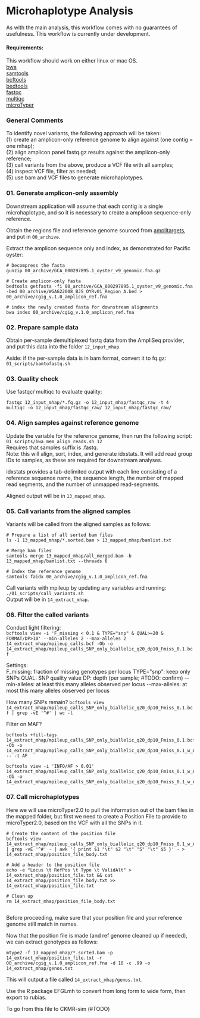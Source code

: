 # Microhaplotype Analysis
As with the main analysis, this workflow comes with no guarantees of usefulness. This workflow is currently under development.       

#### Requirements: ####
This workflow should work on either linux or mac OS.      
[bwa](https://github.com/lh3/bwa)       
[samtools](https://samtools.sourceforge.net)      
[bcftools](https://samtools.github.io/bcftools/bcftools.html)       
[bedtools](https://bedtools.readthedocs.io/en/latest/)        
[fastqc](https://www.bioinformatics.babraham.ac.uk/projects/fastqc/)      
[multiqc](https://multiqc.info)    
[microTyper](https://github.com/delomast/microTyper)      


### General Comments ###
To identify novel variants, the following approach will be taken:      
(1) create an amplicon-only reference genome to align against (one contig = one mhap);      
(2) align amplicon panel fastq.gz results against the amplicon-only reference;       
(3) call variants from the above, produce a VCF file with all samples;       
(4) inspect VCF file, filter as needed;      
(5) use bam and VCF files to generate microhaplotypes.      


### 01. Generate amplicon-only assembly ###
Downstream application will assume that each contig is a single microhaplotype, and so it is necessary to create a amplicon sequence-only reference.      

Obtain the regions file and reference genome sourced from [amplitargets](https://github.com/bensutherland/amplitargets), and put in `00_archive`.     

Extract the amplicon sequence only and index, as demonstrated for Pacific oyster:     
```
# Decompress the fasta
gunzip 00_archive/GCA_000297895.1_oyster_v9_genomic.fna.gz      

# Create amplicon-only fasta  
bedtools getfasta -fi 00_archive/GCA_000297895.1_oyster_v9_genomic.fna -bed 00_archive/WGAG22008_BJS_OYRv01_Region_A.bed > 00_archive/cgig_v.1.0_amplicon_ref.fna

# index the newly created fasta for downstream alignments
bwa index 00_archive/cgig_v.1.0_amplicon_ref.fna

```       


### 02. Prepare sample data ###
Obtain per-sample demultiplexed fastq data from the AmpliSeq provider, and put this data into the folder `12_input_mhap`.         


Aside: if the per-sample data is in bam format, convert it to fq.gz:     
`01_scripts/bamtofastq.sh`      


### 03. Quality check ###
Use fastqc/ multiqc to evaluate quality:      
```
fastqc 12_input_mhap/*.fq.gz -o 12_input_mhap/fastqc_raw -t 4 
multiqc -o 12_input_mhap/fastqc_raw/ 12_input_mhap/fastqc_raw/    
``` 

### 04. Align samples against reference genome ### 
Update the variable for the reference genome, then run the following script:       
`01_scripts/bwa_mem_align_reads.sh 12`       
Requires that samples suffix is .fastq.    
Note: this will align, sort, index, and generate idxstats. It will add read group IDs to samples, as these are required for downstream analyses.      

idxstats provides a tab-delimited output with each line consisting of a reference sequence name, the sequence length, the number of mapped read segments, and the number of unmapped read-segments.     

Aligned output will be in `13_mapped_mhap`.       


### 05. Call variants from the aligned samples ###
Variants will be called from the aligned samples as follows:      
```
# Prepare a list of all sorted bam files
ls -1 13_mapped_mhap/*.sorted.bam > 13_mapped_mhap/bamlist.txt

# Merge bam files
samtools merge 13_mapped_mhap/all_merged.bam -b 13_mapped_mhap/bamlist.txt --threads 6

# Index the reference genome
samtools faidx 00_archive/cgig_v.1.0_amplicon_ref.fna      

```

Call variants with mpileup by updating any variables and running:       
`./01_scripts/call_variants.sh`     
Output will be in `14_extract_mhap`.         


### 06. Filter the called variants ###
Conduct light filtering:     
`bcftools view -i 'F_missing < 0.1 & TYPE="snp" & QUAL>=20 & FORMAT/DP>10' --min-alleles 2 --max-alleles 2 14_extract_mhap/mpileup_calls.bcf -Ob -o 14_extract_mhap/mpileup_calls_SNP_only_biallelic_q20_dp10_Fmiss_0.1.bcf`

Settings:   
F_missing:      fraction of missing genotypes per locus
TYPE="snp":     keep only SNPs
QUAL:           SNP quality value
DP:             depth (per sample; #TODO: confirm)
--min-alleles:  at least this many alleles observed per locus
--max-alleles:  at most this many alleles observed per locus

How many SNPs remain? 
`bcftools view 14_extract_mhap/mpileup_calls_SNP_only_biallelic_q20_dp10_Fmiss_0.1.bcf | grep -vE '^#' | wc -l`      

Filter on MAF?     
```
bcftools +fill-tags 14_extract_mhap/mpileup_calls_SNP_only_biallelic_q20_dp10_Fmiss_0.1.bcf -Ob -o 14_extract_mhap/mpileup_calls_SNP_only_biallelic_q20_dp10_Fmiss_0.1_w_AF.bcf  -- -t AF

bcftools view -i 'INFO/AF > 0.01' 14_extract_mhap/mpileup_calls_SNP_only_biallelic_q20_dp10_Fmiss_0.1_w_AF.bcf -Ob -o 14_extract_mhap/mpileup_calls_SNP_only_biallelic_q20_dp10_Fmiss_0.1_w_AF_maf0.01.bcf
```


### 07. Call microhaplotypes ###
Here we will use microTyper2.0 to pull the information out of the bam files in the mapped folder, but first we need to create a Position File to provide to microTyper2.0, based on the VCF with all the SNPs in it.         

```
# Create the content of the position file
bcftools view 14_extract_mhap/mpileup_calls_SNP_only_biallelic_q20_dp10_Fmiss_0.1_w_AF_maf0.01.bcf | grep -vE '^#' - | awk '{ print $1 "\t" $2 "\t" "S" "\t" $5 }' - > 14_extract_mhap/position_file_body.txt

# Add a header to the position file
echo -e "Locus \t RefPos \t Type \t ValidAlt" > 14_extract_mhap/position_file.txt && cat 14_extract_mhap/position_file_body.txt >> 14_extract_mhap/position_file.txt

# Clean up
rm 14_extract_mhap/position_file_body.txt
 
```

Before proceeding, make sure that your position file and your reference genome still match in names.    


Now that the position file is made (and ref genome cleaned up if needed), we can extract genotypes as follows:     
```
mtype2 -f 13_mapped_mhap/*.sorted.bam -p 14_extract_mhap/position_file.txt -r 00_archive/cgig_v.1.0_amplicon_ref.fna -d 10 -c .99 -o 14_extract_mhap/genos.txt
```

This will output a file called `14_extract_mhap/genos.txt`.           

Use the R package EFGLmh to convert from long form to wide form, then export to rubias. 

To go from this file to CKMR-sim (#TODO)

